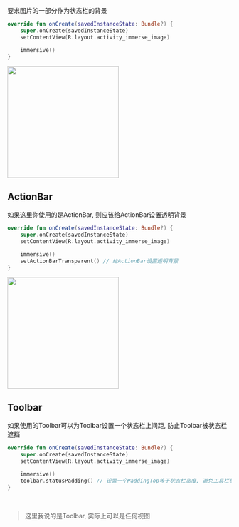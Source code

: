 

要求图片的一部分作为状态栏的背景
<br>

```kotlin
override fun onCreate(savedInstanceState: Bundle?) {
    super.onCreate(savedInstanceState)
    setContentView(R.layout.activity_immerse_image)

    immersive()
}
```

<img src="https://i.imgur.com/DwfyPMy.png" width="250"/>

## ActionBar

如果这里你使用的是ActionBar, 则应该给ActionBar设置透明背景

```kotlin
override fun onCreate(savedInstanceState: Bundle?) {
    super.onCreate(savedInstanceState)
    setContentView(R.layout.activity_immerse_image)

    immersive()
    setActionBarTransparent() // 给ActionBar设置透明背景
}
```

<img src="https://i.imgur.com/u3hhuch.jpg" width="250"/>

## Toolbar

如果使用的Toolbar可以为Toolbar设置一个状态栏上间距, 防止Toolbar被状态栏遮挡

```kotlin
override fun onCreate(savedInstanceState: Bundle?) {
    super.onCreate(savedInstanceState)
    setContentView(R.layout.activity_immerse_image)

    immersive()
    toolbar.statusPadding() // 设置一个PaddingTop等于状态栏高度, 避免工具栏被状态栏遮挡
}
```
<br>

> 这里我说的是Toolbar, 实际上可以是任何视图
